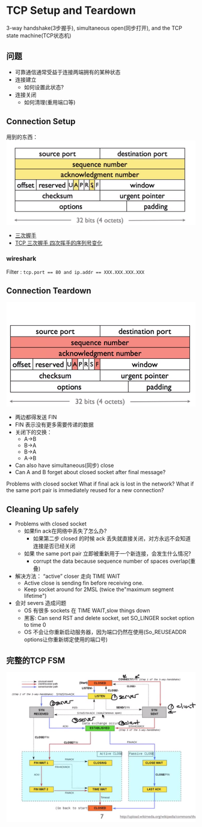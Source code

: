 # TCP Setup and Teardown
3-way handshake(3步握手), simultaneous open(同步打开), and the TCP state machine(TCP状态机)

## 问题
- 可靠通信通常受益于连接两端拥有的某种状态
- 连接建立
  - 如何设置此状态?
- 连接关闭
  - 如何清理(重用端口等) 

## Connection Setup
用到的东西：
![Connection  Setup](imgs/TCPConnectionSetup.png)

- [三次握手](https://www.cnblogs.com/aknife/p/10988099.html)
- [TCP 三次握手 四次挥手的序列号变化
](https://www.jianshu.com/p/16ef22e3a123)

### wireshark
Filter : ```tcp.port == 80 and ip.addr == XXX.XXX.XXX.XXX```

## Connection Teardown
![Connection Teardown](imgs/ConnectionTeardown.png)
- 两边都得发送 FIN
- FIN 表示没有更多需要传递的数据
- 关闭下的交换：
  - A->B
  - B->A
  - B->A
  - A->B
- Can also have simultaneous(同步) close
- Can A and B forget about closed socket after final message?


Problems with closed socket What if final ack is lost in the network?
What if the same port pair is immediately reused for a new connection?
## Cleaning Up safely
- Problems with closed socket
  - 如果fin ack在网络中丢失了怎么办?
    - 如果第二步 closed 的时候 ack 丢失就直接关闭，对方永远不会知道连接是否已经关闭
  - 如果 the same port pair 立即被重新用于一个新连接，会发生什么情况?
    - corrupt the data because sequence number of spaces overlap(重叠)
- 解决方法： “active” closer 走向 TIME WAIT
  - Active close is sending fin before receiving one.
  - Keep socket around for 2MSL (twice the"maximum segment lifetime")
- 会对 severs 造成问题
  - OS 有很多 sockets 在 TIME WAIT,slow things down
  - 黑客: Can send RST and delete socket, set SO_LINGER socket option to time 0 
  - OS 不会让你重新启动服务器，因为端口仍然在使用(So_REUSEADDR options让你重新绑定使用的端口号)
## 完整的TCP FSM
![TCP](imgs/tcpConnection.png)

